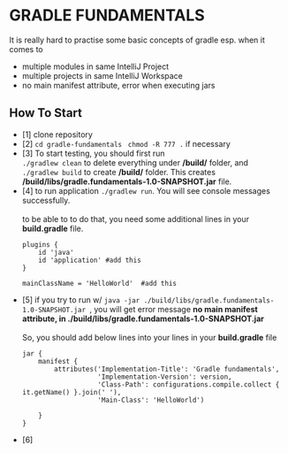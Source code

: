 # GRADLE FUNDAMENTALS

It is really hard to practise some basic concepts of gradle esp. when it comes to
* multiple modules in same IntelliJ Project
* multiple projects in same IntelliJ Workspace
* no main manifest attribute, error when executing jars

## How To Start
- [1] clone repository
- [2] `cd gradle-fundamentals `
      `chmod -R 777 .` if necessary
- [3]  To start testing, you should first run 
       <br>`./gradlew clean` to delete everything under **/build/** folder, and 
       <br>`./gradlew build` to create **/build/** folder. This creates **/build/libs/gradle.fundamentals-1.0-SNAPSHOT.jar** file.
- [4] to run application `./gradlew run`. You will see console messages successfully. <br>
  <br>to be able to to do that, you need some additional lines in your **build.gradle** file.<br>
     ```
     plugins {
         id 'java'
         id 'application' #add this
     }
     
     mainClassName = 'HelloWorld'  #add this
- [5] if you try to run w/ `java -jar ./build/libs/gradle.fundamentals-1.0-SNAPSHOT.jar `, you will get error message **no main manifest attribute, in ./build/libs/gradle.fundamentals-1.0-SNAPSHOT.jar** 
      <br><br>So, you should add below lines into your lines in your **build.gradle** file<br>
   ```
   jar {
       manifest {
           attributes('Implementation-Title': 'Gradle fundamentals',
                      'Implementation-Version': version,
                      'Class-Path': configurations.compile.collect { it.getName() }.join(' '),
                      'Main-Class': 'HelloWorld')
   
       }
   }
- [6]